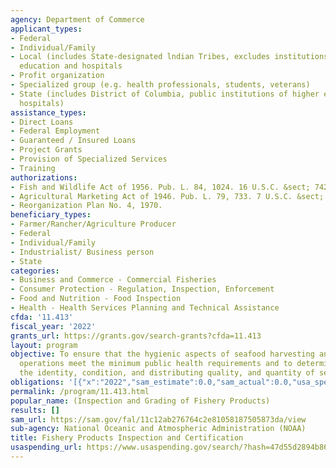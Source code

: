 ```yaml
---
agency: Department of Commerce
applicant_types:
- Federal
- Individual/Family
- Local (includes State-designated lndian Tribes, excludes institutions of higher
  education and hospitals
- Profit organization
- Specialized group (e.g. health professionals, students, veterans)
- State (includes District of Columbia, public institutions of higher education and
  hospitals)
assistance_types:
- Direct Loans
- Federal Employment
- Guaranteed / Insured Loans
- Project Grants
- Provision of Specialized Services
- Training
authorizations:
- Fish and Wildlife Act of 1956. Pub. L. 84, 1024. 16 U.S.C. &sect; 742(a-j).
- Agricultural Marketing Act of 1946. Pub. L. 79, 733. 7 U.S.C. &sect; 1324-1627.
- Reorganization Plan No. 4, 1970.
beneficiary_types:
- Farmer/Rancher/Agriculture Producer
- Federal
- Individual/Family
- Industrialist/ Business person
- State
categories:
- Business and Commerce - Commercial Fisheries
- Consumer Protection - Regulation, Inspection, Enforcement
- Food and Nutrition - Food Inspection
- Health - Health Services Planning and Technical Assistance
cfda: '11.413'
fiscal_year: '2022'
grants_url: https://grants.gov/search-grants?cfda=11.413
layout: program
objective: To ensure that the hygienic aspects of seafood harvesting and processing
  operations meet the minimum public health requirements and to determine and certify
  the identity, condition, and distributing quality, and quantity of seafood products.
obligations: '[{"x":"2022","sam_estimate":0.0,"sam_actual":0.0,"usa_spending_actual":0.0},{"x":"2023","sam_estimate":0.0,"sam_actual":0.0,"usa_spending_actual":0.0},{"x":"2024","sam_estimate":0.0,"sam_actual":0.0,"usa_spending_actual":0.0}]'
permalink: /program/11.413.html
popular_name: (Inspection and Grading of Fishery Products)
results: []
sam_url: https://sam.gov/fal/11c12ab276764c2e81058187505873da/view
sub-agency: National Oceanic and Atmospheric Administration (NOAA)
title: Fishery Products Inspection and Certification
usaspending_url: https://www.usaspending.gov/search/?hash=47d55d2894b8619d97dcf85e783ca534
---
```

